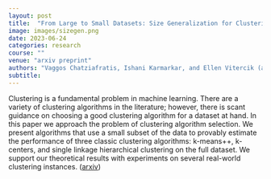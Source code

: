 ```yaml
---
layout: post
title:  "From Large to Small Datasets: Size Generalization for Clustering Algorithm Selection"
image: images/sizegen.png
date: 2023-06-24
categories: research
course: ""  
venue: "arxiv preprint"
authors: "Vaggos Chatziafratis, Ishani Karmarkar, and Ellen Vitercik (alphabetical)"
subtitle:
---
```

Clustering is a fundamental problem in machine learning. There are a
variety of clustering algorithms in the literature; however, there is
scant guidance on choosing a good clustering algorithm for a dataset
at hand. In this paper we approach the problem of clustering
algorithm selection. We present
algorithms that use a small subset of the data to provably estimate the
performance of three classic clustering algorithms: k-means++, k-centers, and
single linkage hierarchical clustering on the full dataset. We support
our theoretical results with experiments on several real-world clustering
instances. (<a href="https://arxiv.org/abs/2402.14332">arxiv</a>)
